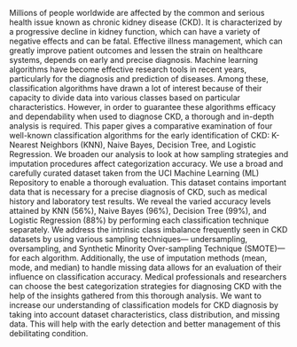 Millions of people worldwide are affected by the common and serious health issue known as chronic kidney disease (CKD). It is characterized by a progressive decline in kidney function, which can have a variety of negative effects and can be fatal. Effective illness management, which can greatly improve patient outcomes and lessen the strain on healthcare systems, depends on early and precise diagnosis.
Machine learning algorithms have become effective research tools in recent years, particularly for the diagnosis and prediction of diseases. Among these, classification algorithms have drawn a lot of interest because of their capacity to divide data into various classes based on particular characteristics. However, in order to guarantee these algorithms efficacy and dependability when used to diagnose CKD, a thorough and in-depth analysis is required.
This paper gives a comparative examination of four well-known classification algorithms for the early identification of CKD: K-Nearest Neighbors (KNN), Naive Bayes, Decision Tree, and Logistic Regression. We broaden our analysis to look at how sampling strategies and imputation procedures affect categorization accuracy.
We use a broad and carefully curated dataset taken from the UCI Machine Learning (ML) Repository to enable a thorough evaluation. This dataset contains important data that is necessary for a precise diagnosis of CKD, such as medical history and laboratory test results.
We reveal the varied accuracy levels attained by KNN (56%), Naive Bayes (96%), Decision Tree (99%), and Logistic Regression (88%) by performing each classification technique separately. We address the intrinsic class imbalance frequently seen in CKD datasets by using various sampling techniques— undersampling, oversampling, and Synthetic Minority Over-sampling Technique (SMOTE)—for each algorithm. Additionally, the use of imputation methods (mean, mode, and median) to handle missing data allows for an evaluation of their influence on classification accuracy.
Medical professionals and researchers can choose the best categorization strategies for diagnosing CKD with the help of the insights gathered from this thorough analysis. We want to increase our understanding of classification models for CKD diagnosis by taking into account dataset characteristics, class distribution, and missing data. This will help with the early detection and better management of this debilitating condition.
